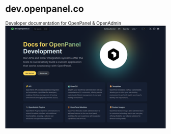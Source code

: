 # dev.openpanel.co
Developer documentation for OpenPanel &amp; OpenAdmin
![dev.openpanel.co website](dev.openpanel.co.png)

